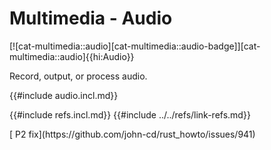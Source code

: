 # Multimedia - Audio

[![cat-multimedia::audio][cat-multimedia::audio-badge]][cat-multimedia::audio]{{hi:Audio}}

Record, output, or process audio.

{{#include audio.incl.md}}

{{#include refs.incl.md}}
{{#include ../../refs/link-refs.md}}

<div class="hidden">
[ P2 fix](https://github.com/john-cd/rust_howto/issues/941)
</div>
